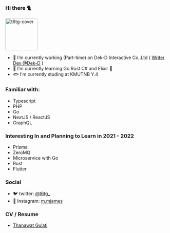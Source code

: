 ### Hi there 🐈

<img width="100" src="https://walfiegif.files.wordpress.com/2020/12/out-transparent-2.gif"  loading="lazy" alt="t6tg-cover" />

<!-- <img width="500" src="https://thumbs.gfycat.com/BasicDamagedBoto-size_restricted.gif" loading="lazy" alt="t6tg-cover" /> -->

- 🔭 I’m currently working (Part-time) on Dek-D Interactive Co,.Ltd ( [Writer Dev @Dek-D](https://novel.dek-d.com) )
- 🌱 I’m currently learning Go Rust C# and Elixir 🥁 
- 🐟 I'm currently studing at KMUTNB Y.4

### Familiar with:
- Typescript
- PHP
- Go
- NextJS / ReactJS
- GraphQL

### Interesting In and Planning to Learn in 2021 - 2022
- Prisma
- ZeroMQ
- Microservice with Go
- Rust
- Flutter

### Social 
- 🐦 twitter: [@t6tg_](https://twitter.com/t6tg_)
- 🌸 Instagram: [m.mjames](https://instagram.com/m.mjames)

### CV / Resume
- [Thanawat Gulati](https://to.t6tg.com/resume)
